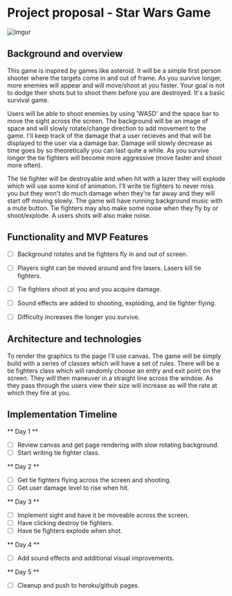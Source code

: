# Project proposal - Star Wars Game

![Imgur](https://i.imgur.com/zJNUxT6.png)

## Background and overview 

This game is inspired by games like asteroid. It will be a simple first person shooter where the targets come in and out of frame. As you survive longer, more enemies will appear and will move/shoot at you faster. Your goal is not to dodge their shots but to shoot them before you are destroyed. It's a basic survival game. 

Users will be able to shoot enemies by using 'WASD' and the space bar to move the sight across the screen. The background will be an image of space and will slowly rotate/change direction to add movement to the game. I'll keep track of the damage that a user recieves and that will be displayed to the user via a damage bar. Damage will slowly decrease as time goes by so theoretically you can last quite a while. As you survive longer the tie fighters will become more aggressive (move faster and shoot more often).

The tie fighter will be destroyable and when hit with a lazer they will explode which will use some kind of animation. I'll write tie fighters to never miss you but they won't do much damage when they're far away and they will start off moving slowly. The game will have running background music with a mute button. Tie fighters may also make some noise when they fly by or shoot/explode. A users shots will also make noise. 

## Functionality and MVP Features 

- [ ] Background rotates and tie fighters fly in and out of screen.

- [ ] Players sight can be moved around and fire lasers. Lasers kill tie fighters.

- [ ] Tie fighters shoot at you and you acquire damage. 

- [ ] Sound effects are added to shooting, exploding, and tie fighter flying. 

- [ ] Difficulty increases the longer you survive.

## Architecture and technologies 

To render the graphics to the page I'll use canvas. The game will be simply build with a series of classes which will have a set of rules. There will be a tie fighters class which will randomly choose an entry and exit point on the screen. They will then maneuver in a straight line across the window. As they pass through the users view their size will increase as will the rate at which they fire at you. 

## Implementation Timeline

  ** Day 1 **
   - [ ] Review canvas and get page rendering with slow rotating background.
   - [ ] Start writing tie fighter class.
   
   ** Day 2 ** 
   - [ ] Get tie fighters flying across the screen and shooting. 
   - [ ] Get user damage level to rise when hit. 
   
   ** Day 3 ** 
   - [ ] Implement sight and have it be moveable across the screen. 
   - [ ] Have clicking destroy tie fighters. 
   - [ ] Have tie fighters explode when shot.
   
   ** Day 4 ** 
   - [ ] Add sound effects and additional visual improvements. 
   
   ** Day 5 ** 
   - [ ] Cleanup and push to heroku/github pages.
